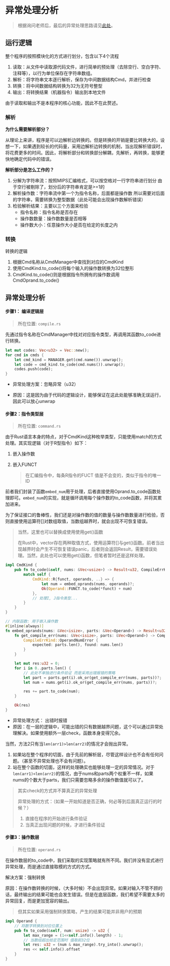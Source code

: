# 异常处理分析

> 根据询问老师后，最后的异常处理思路请见[此处](./thinking.md)。

## 运行逻辑

整个程序的按照模块化的方式进行划分，包含以下4个流程

1. 读取：从文件中读取源代码文件，进行简单的预处理（去除空行、空白字符、注释等），以行为单位保存在字符串数组。
2. 解析：将字符串文本逐行解析，保存为中间数据结构Cmd，并进行检查
3. 转换：将中间数据结构转换为32为无符号整型
4. 输出：将转换结果（机器指令）输出到本地文件

由于读取和输出不是本程序的核心功能，因此不在此赘述。

### 解析

**为什么需要解析部分？**

从理论上来讲，程序是可以边解析边转换的。但是转换的开销是要比转换大的，设想一下，如果遇到较长的代码量，采用边解析边转换的机制，当出现解析错误时，将花费更多的时间。因此，将解析部分和转换部分解耦，先解析，再转换，能够更快地确定代码中的错误。

**解析部分是怎么工作的？**

1. 分解为字符串流：按照MIPS汇编格式，可以按空格对一行字符串进行划分
   由于空行被剔除了，划分后的字符串肯定是>=1的
2. 解析操作数：字符串流中第一个为指令名称，后面都是操作数
   所以需要对后面的字符串，需要转换为整型数据（此处可能会出现操作数解析错误）
3. 检验解析结果：主要以三个方面来检验
   * 指令名称：指令名称是否存在
   * 操作数数量：操作数数量是否相等
   * 操作数大小：任意操作大小是否在给定的长度之内

### 转换

转换的逻辑

1. 根据Cmd名称从CmdManager中查找到对应的CmdKind
2. 使用CmdKind.to_code()将每个输入的操作数转换为32位整形
3. CmdKind.to_code()则是根据指令所拥有的操作数调用CmdOprand.to_code()

## 异常处理分析

#### 步骤1： 编译逻辑层

> 所在位置: `compile.rs`

先通过指令名称在CmdManager中找对对应指令类型，再调用其函数to_code进行转换。

```rust
let mut codes: Vec<u32> = Vec::new();
for cmd in cmds {
    let cmd_kind = MANAGER.get(cmd.name()).unwrap();
    let code = cmd_kind.to_code(cmd.nums()).unwrap();
    codes.push(code);
}
```

* 异常处理方案：忽略异常（u32）

* 原因：这是因为由于代码的逻辑设计，能够保证在这此处能够准确无误运行，因此可以放心unwrap

#### 步骤2：指令类型层

> 所在位置: `command.rs`

由于Rust语言本身的特点，对于CmdKind这种枚举类型，只能使用match的方式处理。其实现逻辑（对于R型指令）如下：

1. 嵌入操作数

2. 嵌入FUNCT

   > 在汇编指令中，每条R指令的FUCT 值是不会变的，类似于指令的唯一ID

前者我们封装了函数`embed_num`用于处理，后者直接使用Oprand.to_code函数处理即可。`embed_num`的实现，就是循环调用每个操作数的to_code函数，并将其累加进来。

为了保证接口的鲁棒性，我们还是对操作数的值的数量与操作数数量进行检验，否则直接使用运算符[]对数组取值，当数组越界时，就会出现不可恢复错误。

> 当然，这里也可以替换成使用使用get()函数
>
> 在Rust中，vector存在两种取值方式，使用运算符[]与get()函数。前者当出现越界时会产生不可恢复错误panic，后者则会返回Result，需要错误处理。当然，此处也可以使用get()函数，但笔者暂时还是这样处理。

```rust
impl CmdKind {  
    pub fn to_code(&self, nums: &Vec<usize>) -> Result<u32, CompileErrKind> {
        match self {
            CmdKind::R{funct, operands, ..} => {
                let num = embed_oprands(nums, operands)?;
                Ok(Operand::FUNCT.to_code(*funct) + num)
            },
            // 处理I, J指令类型...
        }
    } 
}

// 内联函数: 用于嵌入操作数
#[inline(always)]
fn embed_oprands(nums: &Vec<isize>, parts: &Vec<Operand>) -> Result<u32, CompileErrKind> {
    fn get_compile_err(nums: &Vec<isize>, parts: &Vec<Operand>) -> CompileErrKind {
        CompileErrKind::OperandNumError { 
            expected: parts.len(), found: nums.len() 
        }
    }

    let mut res:u32 = 0;
    for i in 0..parts.len() {
        // 此处不单独进行条件验证 而是采用出错报错的策略
        let part = parts.get(i).ok_or(get_compile_err(nums, parts))?;
        let num = nums.get(i).ok_or(get_compile_err(nums, parts))?;

        res += part.to_code(num);
    }

    Ok(res)
}


```

* 异常处理方式： 出错时报错
* 原因：在一层的逻辑中，可能出错的只有数据越界问题，这个可以通过异常处理解决。如果使用额外一层check，函数本身变得冗余。

当然，方法2只有当`len(arr1)>len(arr2)`的情况才会抛出异常。

1. 如果站在整个程序的切面，由于先前的解析层，尽管这样设计也不会有任何问题。（甚至不异常处理也不会有问题）。
2. 站在整个函数的切面，这样的处理确实也能够处理一定的异常情况。对于`len(arr1)<len(arr2)`的情况，由于nums和parts两个权重不一样，如果nums的个数大于parts，我们只需要忽略多余的操作数值就可以了。

> 其实check的方式并不算真正的异常处理
>
> 异常处理的方式：（如果一开始知道是否正确，何必等到后面真正运行的时候？）
>
> 1. 直接在程序的开始进行条件验证
> 2. 当真正出现问题的时候，才进行条件验证

#### 步骤3：操作数层

>  所在位置: `operand.rs`

在操作数层的to_code中，我们采取的实现策略就有所不同。我们并没有显式进行异常处理，而是通过直接取模的方式的方式。

解决方案：强制转换

原因：在操作数转换的时候，（大多时候）不会出现异常。如果对输入不管不顾的话，最终输出的结果可能也会发生错误。但是在底层函数，我们希望不需要太多的异常回复，而是更加宽容的输出。

> 但其实如果采用强制转换策略，产生的结果可能并非用户的预期

```rust 
impl Operand {
    // 将数字转换到对应位置上
    pub fn to_code(&self, num: usize) -> u32 {
        let max_range = (1<<self.info().length) - 1;
        // 当数组超出给定范围时 值取前32位
        let res: u32 = (num & max_range).try_into().unwrap();
        res << self.info().offset
    } 
} 
```
